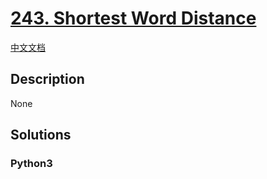 # [243. Shortest Word Distance](https://leetcode.com/problems/shortest-word-distance)

[中文文档](/leetcode/0200-0299/0243.Shortest%20Word%20Distance/README.md)

## Description

None

## Solutions

<!-- tabs:start -->

### **Python3**

```python

```

<!-- tabs:end -->
